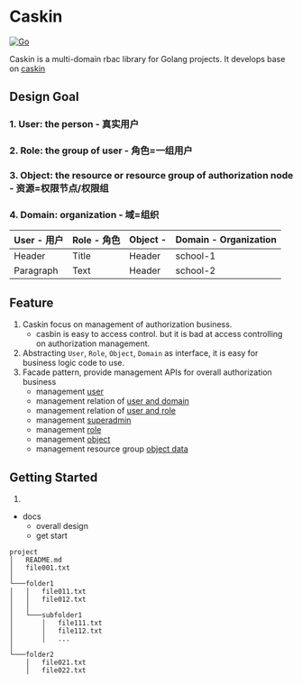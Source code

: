# Caskin

[![Go](https://github.com/AWaterColorPen/caskin/actions/workflows/go.yml/badge.svg?branch=main)](https://github.com/AWaterColorPen/caskin/actions/workflows/go.yml)

Caskin is a multi-domain rbac library for Golang projects. It develops base on [caskin](https://github.com/casbin/casbin) 

## Design Goal

### 1. User: the person - 真实用户

### 2. Role: the group of user - 角色=一组用户

### 3. Object: the resource or resource group of authorization node  - 资源=权限节点/权限组

### 4. Domain: organization - 域=组织

| User - 用户 | Role - 角色 | Object -  | Domain - Organization |
| --- | --- | --- | --- |
| Header | Title | Header | school-1 |
| Paragraph | Text | Header | school-2 |

## Feature

1. Caskin focus on management of authorization business.
   - casbin is easy to access control. but it is bad at access controlling on authorization management.
2. Abstracting `User`, `Role`, `Object`, `Domain` as interface, it is easy for business logic code to use.
3. Facade pattern, provide management APIs for overall authorization business
   - management [user](https://github.com/AWaterColorPen/caskin/blob/main/executor_user.go)
   - management relation of [user and domain](https://github.com/AWaterColorPen/caskin/blob/main/executor_user_domain.go)
   - management relation of [user and role](https://github.com/AWaterColorPen/caskin/blob/main/executor_user_role.go)
   - management [superadmin](https://github.com/AWaterColorPen/caskin/blob/main/executor_superadmin.go)
   - management [role](https://github.com/AWaterColorPen/caskin/blob/main/executor_role.go)
   - management [object](https://github.com/AWaterColorPen/caskin/blob/main/executor_object.go)
   - management resource group [object data](https://github.com/AWaterColorPen/caskin/blob/main/executor_object_data.go)

## Getting Started

1. 
- docs
  - overall design
  - get start

```
project
│   README.md
│   file001.txt    
│
└───folder1
│   │   file011.txt
│   │   file012.txt
│   │
│   └───subfolder1
│       │   file111.txt
│       │   file112.txt
│       │   ...
│   
└───folder2
    │   file021.txt
    │   file022.txt
```